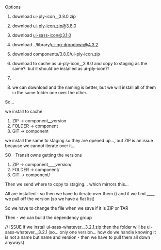 Options

1. download ui-ply-icon__3.8.0.zip
2. download ui-ply-icon.zip@3.8.0
3. download ui-sass-icon@3.1.0
4. download ../library/ui-ng-dropdown@4.3.2
5. download components/3.8.0/ui-ply-icon.zip

1. download to cache as ui-ply-icon__3.8.0 and copy to staging as the same?! but it should be installed as ui-ply-icon?!
2.


5. we can download and the naming is better, but we will install all of them in the same folder one over the other...

So...

we install to cache

1. ZIP -> component__version
2. FOLDER -> component
3. GIT -> component

we install the same to staging so they are opened up..., but ZIP is an issue because we cannot iterate over it...

SO - Transit owns getting the versions

1. ZIP -> component____version/
2. FOLDER -> component/
3. GIT -> component/

Then we send where to copy to staging... which mirrors this...

All are installed - so then we have to iterate over them () and if we find ____
we pull off the version (so we have a flat list)

So we have to change the file when we save if it is ZIP or TAR

Then - we can build the dependency group


// ISSUE if we install ui-sass-whatever__3.2.1.zip then the folder will be ui-sass-whatever__3.2.1 (so... only one version... how do we handle knowing it is not a name but name and version - then we have to pull them all down anyways)
